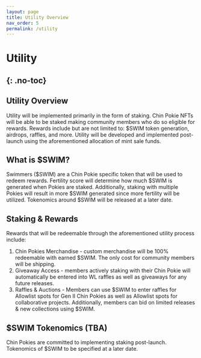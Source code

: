 ```yaml
---
layout: page
title: Utility Overview
nav_order: 5
permalink: /utility
---
```

# Utility
{: .no-toc}
---

## Utility Overview
Utility will be implemented primarily in the form of staking. Chin Pokie NFTs will be able to be staked making community members who do so eligible for rewards. Rewards include but are not limited to: \$SWIM token generation, airdrops, raffles, and more. Utility will be developed and implemented post-launch using the aforementioned allocation of mint sale funds. 
## What is \$SWIM?
Swimmers (\$SWIM) are a Chin Pokie specific token that will be used to redeem rewards. Fertility score will determine how much  \$SWIM is generated when Pokies are staked. Additionally, staking with multiple Pokies will result in more \$SWIM generated since more fertility will be utilized. Tokenomics around \$SWIM will be released at a later date. 

## Staking & Rewards
Rewards that will be redeemable through the aforementioned utility process include:
1. Chin Pokies Merchandise - custom merchandise will be 100% redeemable with earned \$SWIM. The only cost for community members will be shipping.
2. Giveaway Access - members actively staking with their Chin Pokie will automatically be entered into WL raffles as well as giveaways for any future releases.
3. Raffles & Auctions - Members can use \$SWIM to enter raffles for Allowlist spots for Gen II Chin Pokies as well as Allowlist spots for collaborative projects. Additionally, members can bid on limited releases & new collections using \$SWIM.

## \$SWIM Tokenomics (TBA)
Chin Pokies are committed to implementing staking post-launch. Tokenomics of \$SWIM to be specified at a later date. 
